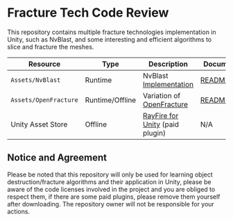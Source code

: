 # Fracture Tech Code Review
This repository contains multiple fracture technologies implementation in Unity, such as NvBlast, and some interesting and efficient algorithms to slice and fracture the meshes.

| Resource | Type | Description | Document |
| -------- | ---- | ----------- | -------- |
| `Assets/NvBlast` | Runtime | NvBlast [Implementation](https://github.com/ElasticSea/unity-fracture) | [README.md](./Assets/OpenFracture/README.md) |
| `Assets/OpenFracture` | Runtime/Offline | Variation of [OpenFracture](https://github.com/dgreenheck/OpenFracture) | [README.md](./Assets/NvBlast/README.md) |
| Unity Asset Store | Offline |[RayFire for Unity](https://assetstore.unity.com/packages/tools/game-toolkits/rayfire-for-unity-148690) (paid plugin) | N/A |

## Notice and Agreement
Please be noted that this repository will only be used for learning object destruction/fracture algorithms and their application in Unity, please be aware of the code licenses involved in the project and you are obliged to respect them, if there are some paid plugins, please remove them yourself after downloading. The repository owner will not be responsible for your actions.
